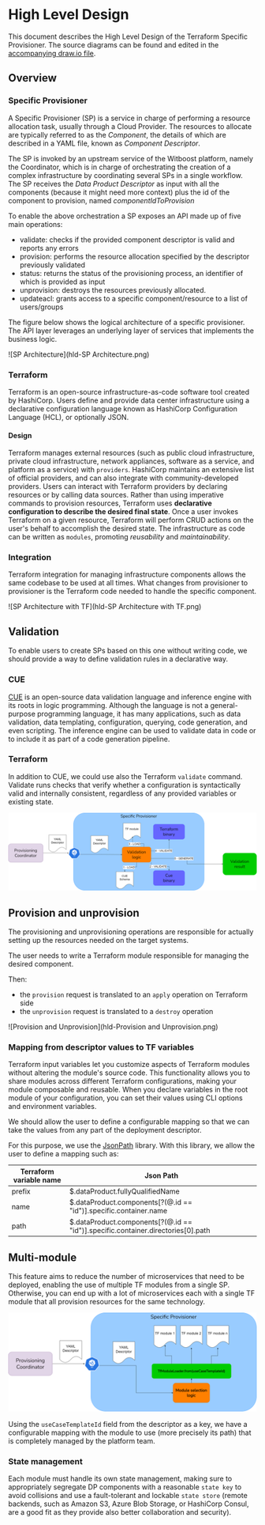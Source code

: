 # High Level Design
This document describes the High Level Design of the Terraform Specific Provisioner.
The source diagrams can be found and edited in the [accompanying draw.io file](hld.drawio).

## Overview

### Specific Provisioner
A Specific Provisioner (SP) is a service in charge of performing a resource allocation task, usually
through a Cloud Provider. The resources to allocate are typically referred to as the _Component_, the
details of which are described in a YAML file, known as _Component Descriptor_.

The SP is invoked by an upstream service of the Witboost platform, namely the Coordinator, which is in charge of orchestrating the creation
of a complex infrastructure by coordinating several SPs in a single workflow. The SP receives
the _Data Product Descriptor_ as input with all the components (because it might need more context) plus the id of the component to provision, named _componentIdToProvision_

To enable the above orchestration a SP exposes an API made up of five main operations:
- validate: checks if the provided component descriptor is valid and reports any errors
- provision: performs the resource allocation specified by the descriptor previously validated
- status: returns the status of the provisioning process, an identifier of which is provided as input
- unprovision: destroys the resources previously allocated.
- updateacl: grants access to a specific component/resource to a list of users/groups

The figure below shows the logical architecture of a specific provisioner. The API layer leverages an underlying layer of services that implements the business logic.

![SP Architecture](hld-SP Architecture.png)

### Terraform
Terraform is an open-source infrastructure-as-code software tool created by HashiCorp. Users define and provide data center infrastructure using a declarative configuration language known as HashiCorp Configuration Language (HCL), or optionally JSON.

#### Design
Terraform manages external resources (such as public cloud infrastructure, private cloud infrastructure, network appliances, software as a service, and platform as a service) with `providers`. HashiCorp maintains an extensive list of official providers, and can also integrate with community-developed providers. Users can interact with Terraform providers by declaring resources or by calling data sources. Rather than using imperative commands to provision resources, Terraform uses **declarative configuration to describe the desired final state**. Once a user invokes Terraform on a given resource, Terraform will perform CRUD actions on the user's behalf to accomplish the desired state. The infrastructure as code can be written as `modules`, promoting _reusability_ and _maintainability_.

### Integration

Terraform integration for managing infrastructure components allows the same codebase to be used at all times. What changes from provisioner to provisioner is the Terraform code needed to handle the specific component.

![SP Architecture with TF](hld-SP Architecture with TF.png)

## Validation
To enable users to create SPs based on this one without writing code, we should provide a way to define validation rules in a declarative way.

### CUE
[CUE](https://cuelang.org/) is an open-source data validation language and inference engine with its roots in logic programming. Although the language is not a general-purpose programming language, it has many applications, such as data validation, data templating, configuration, querying, code generation, and even scripting. The inference engine can be used to validate data in code or to include it as part of a code generation pipeline.

### Terraform
In addition to CUE, we could use also the Terraform `validate` command. Validate runs checks that verify whether a configuration is syntactically valid and internally consistent, regardless of any provided variables or existing state.

![Validation with CUE](hld-Validation.png)

## Provision and unprovision
The provisioning and unprovisioning operations are responsible for actually setting up the resources needed on the target systems.

The user needs to write a Terraform module responsible for managing the desired component.

Then:
- the `provision` request is translated to an `apply` operation on Terraform side
- the `unprovision` request is translated to a `destroy` operation

![Provision and Unprovision](hld-Provision and Unprovision.png)

### Mapping from descriptor values to TF variables
Terraform input variables let you customize aspects of Terraform modules without altering the module's source code. This functionality allows you to share modules across different Terraform configurations, making your module composable and reusable.
When you declare variables in the root module of your configuration, you can set their values using CLI options and environment variables.

We should allow the user to define a configurable mapping so that we can take the values from any part of the deployment descriptor.

For this purpose, we use the [JsonPath](https://github.com/json-path/JsonPath) library.
With this library, we allow the user to define a mapping such as:

| Terraform variable name | Json Path                                                                        |
|-------------------------|----------------------------------------------------------------------------------|
| prefix                  | $.dataProduct.fullyQualifiedName                                                 |
| name                    | $.dataProduct.components[?(@.id == "id")].specific.container.name                |
| path                    | $.dataProduct.components[?(@.id == "id")].specific.container.directories[0].path |

## Multi-module

This feature aims to reduce the number of microservices that need to be deployed, enabling the use of multiple TF modules from a single SP. Otherwise, you can end up with a lot of microservices each with a single TF module that all provision resources for the same technology.

![Multi-module](hld-Multi-module.png)

Using the `useCaseTemplateId` field from the descriptor as a key, we have a configurable mapping with the module to use (more precisely its path) that is completely managed by the platform team.

### State management

Each module must handle its own state management, making sure to appropriately segregate DP components with a reasonable `state key` to avoid collisions and use a fault-tolerant and lockable `state store` (remote backends, such as Amazon S3, Azure Blob Storage, or HashiCorp Consul, are a good fit as they provide also better collaboration and security).